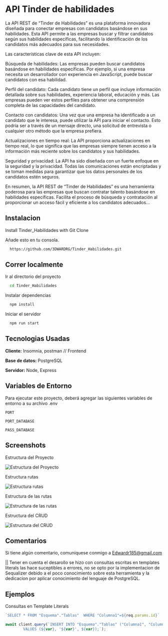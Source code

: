
# API Tinder de habilidades

La API REST de “Tinder de Habilidades” es una plataforma innovadora diseñada para conectar empresas con candidatos basándose en sus habilidades. Esta API permite a las empresas buscar y filtrar candidatos según sus habilidades específicas, facilitando la identificación de los candidatos más adecuados para sus necesidades.

Las características clave de esta API incluyen:

Búsqueda de habilidades: Las empresas pueden buscar candidatos basándose en habilidades específicas. Por ejemplo, si una empresa necesita un desarrollador con experiencia en JavaScript, puede buscar candidatos con esa habilidad.

Perfil del candidato: Cada candidato tiene un perfil que incluye información detallada sobre sus habilidades, experiencia laboral, educación y más. Las empresas pueden ver estos perfiles para obtener una comprensión completa de las capacidades del candidato.

Contacto con candidatos: Una vez que una empresa ha identificado a un candidato que le interesa, puede utilizar la API para iniciar el contacto. Esto podría ser a través de un mensaje directo, una solicitud de entrevista o cualquier otro método que la empresa prefiera.

Actualizaciones en tiempo real: La API proporciona actualizaciones en tiempo real, lo que significa que las empresas siempre tienen acceso a la información más reciente sobre los candidatos y sus habilidades.

Seguridad y privacidad: La API ha sido diseñada con un fuerte enfoque en la seguridad y la privacidad. Todas las comunicaciones están encriptadas y se toman medidas para garantizar que los datos personales de los candidatos estén seguros.

En resumen, la API REST de “Tinder de Habilidades” es una herramienta poderosa para las empresas que buscan contratar talento basándose en habilidades específicas. Facilita el proceso de búsqueda y contratación al proporcionar un acceso fácil y eficiente a los candidatos adecuados…




## Instalacion

Install Tinder_Habilidades with Git Clone

Añade esto en tu consola.

```bash
  https://github.com/3DWARDRG/Tinder_Habilidades.git
```
## Correr localmente

Ir al directorio del proyecto

```bash
  cd Tinder_Habilidades
```

Instalar dependencias

```bash
  npm install
```

Iniciar el servidor

```bash
  npm run start
```


## Tecnologias Usadas

**Cliente:** Insomnia, postman //  Frontend

**Base de datos:** PostgreSQL

**Servidor:** Node, Express


## Variables de Entorno

Para ejecutar este proyecto, deberá agregar las siguientes variables de entorno a su archivo .env

`PORT`

`PORT_DATABASE`

`PASS_DATABASE`


## Screenshots

Estructura del Proyecto

![Estructura del Proyecto](https://drive.google.com/file/d/1baYZbX8x8TE4ZWYvNi-3EU4NNlS-u-4F/view?usp=sharing)

Estructura rutas

![Estructura rutas](https://drive.google.com/file/d/1Crl4O6wIlv_-6Jp3zqtVCOYft-oErjGL/view?usp=sharing)

Estructura de las rutas

![Estructura de las rutas](https://drive.google.com/file/d/14-S8ODJgHxmtjjeE2ZpyQG4LP_cG2eM1/view?usp=sharing)

Estructura del CRUD

![Estructura del CRUD](https://drive.google.com/file/d/1oRPfs29lEGnUkSlXRtR7rTA5lJmIqU0Y/view?usp=sharing)
## Comentarios

Si tiene algún comentario, comuníquese conmigo a Edwardr185@gmail.com

|| Tener en cuenta el desarollo se hizo con consultas escritas en templates literals las hace suceptibles a errores, no se opto por la implementacion de Sequalizer debido a el poco conocimiento sobre esta herramienta y la dedicacion por aplicar conocimiento del lenguaje de PostgreSQL.


## Ejemplos

Consultas en Template Literals

```javascript
`SELECT * FROM "Esquema"."Tablas"  WHERE "Columna1"=${req.params.id}`
```

```javascript
await client.query(`INSERT INTO "Esquema"."Tablas" ("Columna1", "Columna2", "Columna3") 
        VALUES (${var}, '${var}', ${var});`);
```

